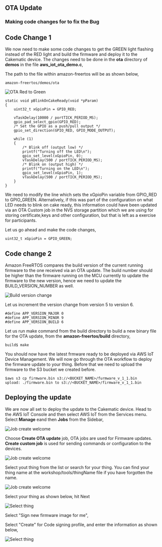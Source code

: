 
## OTA Update 

### Making code changes for to fix the Bug


## Code Change 1
We now need to make some code changes to get the GREEN light flashing instead of the RED light and build the firmware and deploy it to the Cakematic device. The changes need to be done in the **ota** directory of **demos** in the file **aws_iot_ota_demo.c**, 

The path to the file within amazon-freertos will be as shown below,

```
amazon-freertos/demos/ota
```

![OTA Red to Green](ws_ota_red_to_green.png?raw=true)


```
static void pBlinkOnCakeReady(void *pParam)
{
    uint32_t xGpioPin = GPIO_RED;

    vTaskDelay(10000 / portTICK_PERIOD_MS);
    gpio_pad_select_gpio(GPIO_RED);
    /* Set the GPIO as a push/pull output */
    gpio_set_direction(GPIO_RED, GPIO_MODE_OUTPUT);

    while (1)
    {
        /* Blink off (output low) */
        printf("Turning off the LED\n");
        gpio_set_level(xGpioPin, 0);
        vTaskDelay(500 / portTICK_PERIOD_MS);
        /* Blink on (output high) */
        printf("Turning on the LED\n");
        gpio_set_level(xGpioPin, 1);
        vTaskDelay(500 / portTICK_PERIOD_MS);
    }
}

```

We need to modify the line which sets the xGpioPin variable from GPIO_RED to GPIO_GREEN. Alternatively, if this was part of the configuration on what LED needs to blink on cake ready, this information could have been updated via an OTA Custom job in the NVS storage partition which we are using for storing certificate,keys and other configuration, but that is left as a exercise for participants.

Let us go ahead and make the code changes,

```
uint32_t xGpioPin = GPIO_GREEN;
```


## Code change 2

Amazon FreeRTOS compares the build version of the current running firmware to the one received via an OTA update. The build number should be higher than the firmware running on the MCU currently to update the firmware to the new version, hence we need to update the BUILD_VERSION_NUMBER as well.

![Build version change](ws_app_version_change.png?raw=true)

Let us increment the version change from version 5 to version 6.

```
#define APP_VERSION_MAJOR 0
#define APP_VERSION_MINOR 9
#define APP_VERSION_BUILD 6
```

Let us run make command from the build directory to build a new binary file for the OTA update, from the **amazon-freertos/build** directory,

```
build$ make
```

You should now have the latest frmware ready to be deployed via AWS IoT Device Management. We will now go through the OTA workflow to deploy the firmware update to your thing. Before that we need to upload the firmware to the S3 bucket we created before. 

```
$aws s3 cp firmware.bin s3://<BUCKET_NAME>/furmware_v_1_1.bin
upload: ./firmware.bin to s3://<BUCKET_NAME>/firmware_v_1_1.bin 

```

## Deploying the update

We are now all set to deploy the update to the Cakematic device. Head to the AWS IoT Console and then select AWS IoT from the Services menu. Select **Manage** eand then **Jobs** from the Sidebar,

![Job create welcome](ws_create_job_welcome.png?raw=true)


Choose **Create OTA update** job, OTA jobs are used for Firmware updates. **Create custom job** is used for sending commands or configuration to the devices. 

![Job create welcome](ws_creat_ota_job.png?raw=true)


Select yout thing from the list or search for your thing. You can find your thing name at the workshop/tools/thingName file if you have forgotten the name.

![Job create welcome](ws_select_thing_for_ota.png?raw=true)


Select your thing as shown below, hit Next

![Select thing](ws_thing_selected_for_ota.png?raw=true)


Select "Sign new firmware image for me", 

Select "Create" for Code signing profile, and enter the information as shown below,

![Select thing](ws_code_signing_profile.png?raw=true)


 









